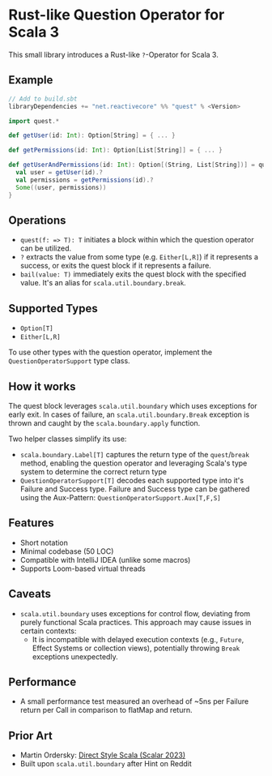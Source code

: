 # Rust-like Question Operator for Scala 3

This small library introduces a Rust-like `?`-Operator for Scala 3.

## Example


```scala
// Add to build.sbt
libraryDependencies += "net.reactivecore" %% "quest" % <Version>
```

```scala
import quest.*

def getUser(id: Int): Option[String] = { ... }

def getPermissions(id: Int): Option[List[String]] = { ... }

def getUserAndPermissions(id: Int): Option[(String, List[String])] = quest {
  val user = getUser(id).?
  val permissions = getPermissions(id).?
  Some((user, permissions))
}
```

## Operations

- `quest(f: => T): T` initiates a block within which the question operator can be utilized.
- `?` extracts the value from some type (e.g. `Either[L,R]`) if it represents a success, or exits the quest block if it represents a failure.
- `bail(value: T)`  immediately exits the quest block with the specified value. It's an alias for `scala.util.boundary.break`.

## Supported Types

- `Option[T]`
- `Either[L,R]`

To use other types with the question operator, implement the `QuestionOperatorSupport` type class.

## How it works

The quest block leverages `scala.util.boundary` which uses exceptions for early exit. In cases of failure, an `scala.util.boundary.Break` exception is thrown and caught by the `scala.boundary.apply` function.


Two helper classes simplify its use:

- `scala.boundary.Label[T]` captures the return type of the `quest`/`break` method, enabling the question operator and leveraging Scala's type system to determine the correct return type
- `QuestionOperatorSupport[T]` decodes each supported type into it's Failure and Success type. Failure and Success type
  can be gathered using the Aux-Pattern: `QuestionOperatorSupport.Aux[T,F,S]`

## Features

- Short notation
- Minimal codebase (50 LOC)
- Compatible with IntelliJ IDEA (unlike some macros)
- Supports Loom-based virtual threads

## Caveats

- `scala.util.boundary` uses exceptions for control flow, deviating from purely functional Scala practices. This approach may cause issues in certain contexts:
  - It is incompatible with delayed execution contexts (e.g., `Future`, Effect Systems or collection views), potentially throwing `Break` exceptions unexpectedly.
  
## Performance

- A small performance test measured an overhead of ~5ns per Failure return per Call in comparison to flatMap and return.

## Prior Art

- Martin Ordersky: [Direct Style Scala (Scalar 2023)](https://www.youtube.com/watch?v=0Fm0y4K4YO8)
- Built upon `scala.util.boundary` after Hint on Reddit
